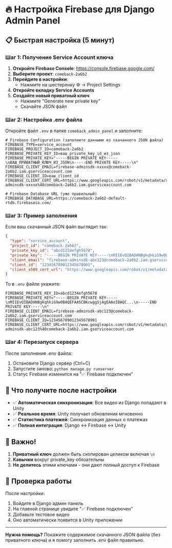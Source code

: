 # 🔥 Настройка Firebase для Django Admin Panel

## 📋 Быстрая настройка (5 минут)

### Шаг 1: Получение Service Account ключа

1. **Откройте Firebase Console**: https://console.firebase.google.com/
2. **Выберите проект**: `comeback-2a6b2` 
3. **Перейдите в настройки**:
   - Нажмите на шестеренку ⚙️ → Project Settings
4. **Откройте вкладку Service Accounts**
5. **Создайте новый приватный ключ**:
   - Нажмите "Generate new private key"
   - Скачайте JSON файл

### Шаг 2: Настройка .env файла

Откройте файл `.env` в папке `comeback_admin_panel` и заполните:

```env
# Firebase Configuration (заполните данными из скачанного JSON файла)
FIREBASE_TYPE=service_account
FIREBASE_PROJECT_ID=comeback-2a6b2
FIREBASE_PRIVATE_KEY_ID=ваш_private_key_id_из_json
FIREBASE_PRIVATE_KEY="-----BEGIN PRIVATE KEY-----\nВАШ_ПРИВАТНЫЙ_КЛЮЧ_ИЗ_JSON\n-----END PRIVATE KEY-----\n"
FIREBASE_CLIENT_EMAIL=firebase-adminsdk-xxxxx@comeback-2a6b2.iam.gserviceaccount.com
FIREBASE_CLIENT_ID=ваш_client_id
FIREBASE_CLIENT_CERT_URL=https://www.googleapis.com/robot/v1/metadata/x509/firebase-adminsdk-xxxxx%40comeback-2a6b2.iam.gserviceaccount.com

# Firebase Database URL (уже правильный)
FIREBASE_DATABASE_URL=https://comeback-2a6b2-default-rtdb.firebaseio.com/
```

### Шаг 3: Пример заполнения

Если ваш скачанный JSON файл выглядит так:
```json
{
  "type": "service_account",
  "project_id": "comeback-2a6b2",
  "private_key_id": "abcd1234efgh5678",
  "private_key": "-----BEGIN PRIVATE KEY-----\nMIIEvQIBADANBgkqhkiG9w0BAQEFAASCBKcwggSjAgEAAoIBAQC...\n-----END PRIVATE KEY-----\n",
  "client_email": "firebase-adminsdk-abc123@comeback-2a6b2.iam.gserviceaccount.com",
  "client_id": "123456789012345678901",
  "client_x509_cert_url": "https://www.googleapis.com/robot/v1/metadata/x509/firebase-adminsdk-abc123%40comeback-2a6b2.iam.gserviceaccount.com"
}
```

То в `.env` файле укажите:
```env
FIREBASE_PRIVATE_KEY_ID=abcd1234efgh5678
FIREBASE_PRIVATE_KEY="-----BEGIN PRIVATE KEY-----\nMIIEvQIBADANBgkqhkiG9w0BAQEFAASCBKcwggSjAgEAAoIBAQC...\n-----END PRIVATE KEY-----\n"
FIREBASE_CLIENT_EMAIL=firebase-adminsdk-abc123@comeback-2a6b2.iam.gserviceaccount.com
FIREBASE_CLIENT_ID=123456789012345678901
FIREBASE_CLIENT_CERT_URL=https://www.googleapis.com/robot/v1/metadata/x509/firebase-adminsdk-abc123%40comeback-2a6b2.iam.gserviceaccount.com
```

### Шаг 4: Перезапуск сервера

После заполнения .env файла:
1. Остановите Django сервер (Ctrl+C)
2. Запустите заново: `python manage.py runserver`
3. Статус Firebase изменится на "✅ Firebase подключен"

## 🎯 Что получите после настройки

- ✅ **Автоматическая синхронизация**: Все видео из Django попадают в Unity
- ✅ **Реальное время**: Unity получает обновления мгновенно  
- ✅ **Статистика платежей**: Синхронизация данных о платежах
- ✅ **Полная интеграция**: Django ↔ Firebase ↔ Unity

## 🚨 Важно!

1. **Приватный ключ** должен быть скопирован целиком включая `\n`
2. **Кавычки** вокруг private_key обязательны
3. **Не делитесь** этими ключами - они дают полный доступ к Firebase

## 🔧 Проверка работы

После настройки:
1. Войдите в Django админ панель
2. На главной странице увидите "✅ Firebase подключен"
3. Добавьте тестовое видео
4. Оно автоматически появится в Unity приложении

---

**Нужна помощь?** Покажите содержимое скачанного JSON файла (без приватного ключа) и я помогу заполнить .env файл правильно.
